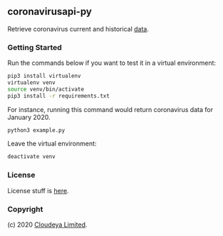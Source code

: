 ## coronavirusapi-py

Retrieve coronavirus current and historical [data](https://www.covid19api.dev).


### Getting Started

Run the commands below if you want to test it in a virtual environment: 

```sh
pip3 install virtualenv
virtualenv venv
source venv/bin/activate
pip3 install -r requirements.txt
```

For instance, running this command would return coronavirus data for January 2020.

```sh
python3 example.py
```

Leave the virtual environment:

```sh
deactivate venv
```

### License

License stuff is [here](LICENSE).


### Copyright

(c) 2020 [Cloudeya Limited](https://cloudeya.org).